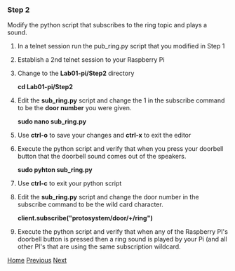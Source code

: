 ### Step 2

Modify the python script that subscribes to the ring topic and plays a sound.

1. In a telnet session run the pub_ring.py script that you modified in Step 1
2. Establish a 2nd telnet session to your Raspberry Pi
3. Change to the **Lab01-pi/Step2** directory

	**cd Lab01-pi/Step2**

4. Edit the **sub_ring.py** script and change the 1 in the subscribe command to be the **door number** you were given.

	**sudo nano sub_ring.py**

5. Use **ctrl-o** to save your changes and **ctrl-x** to exit the editor
6. Execute the python script and verify that when you press your doorbell button that the doorbell sound comes out of the speakers.
	
	**sudo pyhton sub_ring.py**

7. Use **ctrl-c** to exit your python script
8. Edit the **sub_ring.py** script and change the door number in the subscribe command to be the wild card character.

	**client.subscribe("protosystem/door/+/ring")**
9. Execute the python script and verify that when any of the Raspberry PI's doorbell button is pressed then a ring sound is played by your Pi (and all other PI's that are using the same subscription wildcard.
   

[Home](README.md) [Previous](Step1.md) [Next](Step3.md)